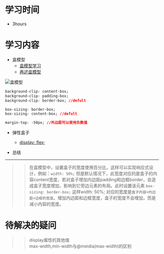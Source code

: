 
学习时间
=======
* 3hours<br>

学习内容
=======
* 盒模型
  * [盒模型学习](https://developer.mozilla.org/zh-CN/docs/Learn/CSS/Introduction_to_CSS/Box_model)
  * [再述盒模型](https://developer.mozilla.org/zh-CN/docs/Learn/CSS/Styling_boxes/Box_model_recap)

![盒模型](https://github.com/PoachedEggs/PoachedEggs.github.io/raw/master/images/box.png)
  
```css
background-clip: content-box;
background-clip: padding-box;
background-clip: border-box; //defult

box-sizing: border-box;
box-sizing: content-box; //defult

margin-top: -50px; //外边距可以使用负数值
```
* 弹性盒子
  * [display: flex;](https://developer.mozilla.org/zh-CN/docs/Learn/CSS/CSS_layout/Flexbox)<br>

* 总结
-------
>>在盒模型中，设置盒子的宽度使用百分比，这样可以实现响应式设计，例如：`width: 50%;` 但是默认情况下，此宽度对应的是盒子的内容content宽度，若对盒子增加内边距padding和边框border，会造成盒子宽度增加，影响到它旁边元素的布局。此时设置该元素 `box-sizing: border-box;` 这样width: 50%; 对应的宽度是`盒子内容+内边距+边框的宽度`。增加内边距和边框宽度，盒子的宽度不会增加，而是减小内容的宽度。

待解决的疑问
============
>>display属性的其他值<br>
>>max-width,min-width与@meidia(max-width)的区别
